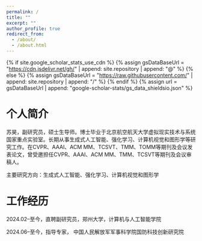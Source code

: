 ```yaml
---
permalink: /
title: ""
excerpt: ""
author_profile: true
redirect_from: 
  - /about/
  - /about.html
---
```


{% if site.google_scholar_stats_use_cdn %}
{% assign gsDataBaseUrl = "https://cdn.jsdelivr.net/gh/" | append: site.repository | append: "@" %}
{% else %}
{% assign gsDataBaseUrl = "https://raw.githubusercontent.com/" | append: site.repository | append: "/" %}
{% endif %}
{% assign url = gsDataBaseUrl | append: "google-scholar-stats/gs_data_shieldsio.json" %}

<span class='anchor' id='about-me'></span>

<h1>个人简介</h1>

苏昊，副研究员，硕士生导师。博士毕业于北京航空航天大学虚拟现实技术与系统国家重点实验室。长期从事生成式人工智能、强化学习、计算机视觉和图形学等研究工作。在CVPR、AAAI、ACM MM、TCSVT、TMM、TOMM等期刊及会议发表论文，曾受邀担任CVPR、AAAI、ACM MM、TMM、TCSVT等期刊及会议审稿人。

主要研究方向：生成式人工智能、强化学习、计算机视觉和图形学

<h1>工作经历</h1>

2024.02–至今，直聘副研究员，郑州大学，计算机与人工智能学院

2024.06–至今，指导专家， 中国人民解放军军事科学院国防科技创新研究院






